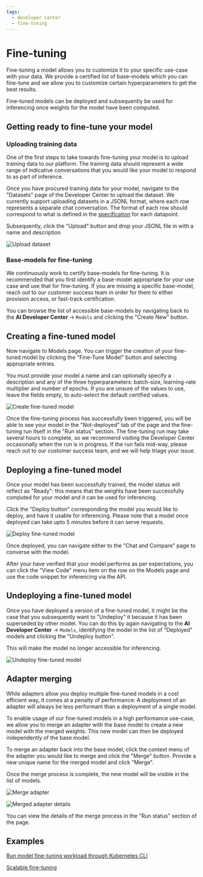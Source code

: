 ```yaml
---
tags:
  - developer center
  - fine-tuning
---
```


# Fine-tuning

Fine-tuning a model allows you to customize it to your specific use-case with your data. We provide a certified list of base-models which you can fine-tune and we allow you to customize certain hyperparameters to get the best results.

Fine-tuned models can be deployed and subsequently be used for inferencing once weights for the model have been computed.

## Getting ready to fine-tune your model

### Uploading training data

One of the first steps to take towards fine-tuning your model is to upload training data to our platform. The training data should represent a wide range of indicative conversations that you would like your model to respond to as part of inference.

Once you have procured training data for your model, navigate to the "Datasets" page of the Developer Center to upload the dataset. We currently support uploading datasets in a JSONL format, where each row represents a separate chat conversation. The format of each row should correspond to what is defined in the [specification](./datasets.md#fine-tuning) for each datapoint.

Subsequently, click the "Upload" button and drop your JSONL file in with a name and description

![Upload dataset](../../img/training/fine-tuning-upload-dataset.png)

### Base-models for fine-tuning

We continuously work to certify base-models for fine-tuning. It is recommended that you first identify a base-model appropriate for your use case and use that for fine-tuning. If you are missing a specific base-model, reach out to our customer success team in order for them to either provision access, or fast-track certification.

You can browse the list of accessible base-models by navigating back to the **AI Developer Center** → `Models` and clicking the "Create New" button.

## Creating a fine-tuned model

Now navigate to Models page. You can trigger the creation of your fine-tuned model by clicking the "Fine-Tune Model" button and selecting appropriate entries.

You must provide your model a name and can optionally specify a description and any of the three hyperparameters: batch-size, learning-rate multiplier and number of epochs. If you are unsure of the values to use, leave the fields empty, to auto-select the default certified values.

![Create fine-tuned model](../../img/training/fine-tuning-trigger.png)

Once the fine-tuning process has successfully been triggered, you will be able to see your model in the "Not-deployed" tab of the page and the fine-tuning run itself in the "Run status" section. The fine-tuning run may take several hours to complete, so we recommend visiting the Developer Center occasionally when the run is in progress. If the run fails mid-way, please reach out to our customer success team, and we will help triage your issue.

## Deploying a fine-tuned model

Once your model has been successfully trained, the model status will reflect as "Ready": this means that the weights have been successfully computed for your model and it can be used for inferencing.

Click the "Deploy button" corresponding the model you would like to deploy, and have it usable for inferencing. Please note that a model once deployed can take upto 5 minutes before it can serve requests.

![Deploy fine-tuned model](../../img/training/fine-tuning-deploy-model.png)

Once deployed, you can navigate either to the "Chat and Compare" page to converse with the model.

After your have verified that your model performs as per expectations, you can click the "View Code" menu item on the row on the Models page and use the code snippet for inferencing via the API.

## Undeploying a fine-tuned model

Once you have deployed a version of a fine-tuned model, it might be the case that you subsequently want to "Undeploy" it because it has been superseded by other model. You can do this by again navigating to the **AI Developer Center** → `Models`, identifying the model in the list of "Deployed" models and clicking the "Undeploy button".

This will make the model no longer accessible for inferencing.

![Undeploy fine-tuned model](../../img/training/fine-tuning-undeploy-model.png)

## Adapter merging

While adapters allow you deploy multiple fine-tuned models in a cost efficient way, it comes at a penalty of performance: A deployment of an adapter will always be less performant than a deployment of a single model.

To enable usage of our fine-tuned models in a high performance use-case, we allow you to merge an adapter with the base model to create a new model with the merged weights. This new model can then be deployed independently of the base model.

To merge an adapter back into the base model, click the context menu of the adapter you would like to merge and click the "Merge" button. Provide a new unique name for the merged model and click "Merge".

Once the merge process is complete, the new model will be visible in the list of models.

![Merge adapter](../../img/training/fine-tuning-merge-adapter.png)

![Merged adapter details](../../img/training/fine-tuning-merge-adapter-modal.png)

You can view the details of the merge process in the "Run status" section of the page.

## Examples

[Run model fine-tuning workload through Kubernetes CLI](../../../../../ai-workloads-manifests/llm-finetune-silogen-engine/helm/)

[Scalable fine-tuning](../../../../../ai-workloads-docs/tutorials/tutorial-01-deliver-resources-and-finetune/)
